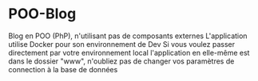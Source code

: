 # POO-Blog
 Blog en POO (PhP), n'utilisant pas de composants externes
 L'application utilise Docker pour son environnement de Dev
 Si vous voulez passer directement par votre environnement local l'application en elle-même
 est dans le dossier "www", n'oubliez pas de changer vos paramètres de connection à la base de données